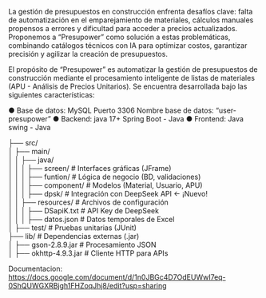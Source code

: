 La gestión de presupuestos en construcción enfrenta desafíos clave: falta de automatización en el emparejamiento de materiales, cálculos manuales propensos a errores y dificultad para acceder a precios actualizados. Proponemos a “Presupower” como solución a estas problemáticas, combinando catálogos técnicos con IA para optimizar costos, garantizar precisión y agilizar la creación de presupuestos.

El propósito de “Presupower” es automatizar la gestión de presupuestos de construcción mediante el procesamiento inteligente de listas de materiales (APU - Análisis de Precios Unitarios). Se encuentra desarrollada bajo las siguientes características:

● Base de datos: MySQL 
   Puerto 3306 
   Nombre base de datos: “user-presupower” 
● Backend: java 17+ Spring Boot - Java
● Frontend: Java swing - Java

├── src/  
│   ├── main/  
│   │   ├── java/  
│   │   │   ├── screen/          # Interfaces gráficas (JFrame)  
│   │   │   ├── funtion/         # Lógica de negocio (BD, validaciones)  
│   │   │   ├── component/       # Modelos (Material, Usuario, APU)  
│   │   │   ├── dpsk/            # Integración con DeepSeek API ← ¡Nuevo!  
│   │   ├── resources/           # Archivos de configuración  
│   │   │   ├── DSapiK.txt       # API Key de DeepSeek  
│   │   │   ├── datos.json       # Datos temporales de Excel  
│   ├── test/                    # Pruebas unitarias (JUnit)  
├── lib/                         # Dependencias externas (.jar)  
│   ├── gson-2.8.9.jar           # Procesamiento JSON  
│   ├── okhttp-4.9.3.jar         # Cliente HTTP para APIs  

Documentacion:
https://docs.google.com/document/d/1n0JBGc4D7OdEUWwI7eq-0ShQUWGXRBjgh1FHZoqJhj8/edit?usp=sharing
